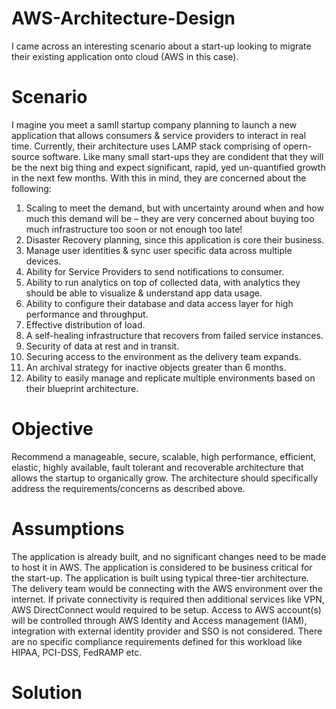 # AWS-Architecture-Design
I came across an interesting scenario about a start-up looking to migrate their existing application onto cloud (AWS in this case). 

# Scenario
I magine you meet a samll startup company planning to launch a new application that allows consumers & service providers to interact in real time. Currently, their architecture uses LAMP stack comprising of opern-source software. Like many small start-ups they are condident that they will be the next big thing and expect significant, rapid, yed un-quantified growth in the next few months. With this in mind, they are concerned about the following:

  1. Scaling to meet the demand, but with uncertainty around when and how much this demand will be – they are very concerned about buying too much infrastructure too soon or not enough too late!
  2. Disaster Recovery planning, since this application is core their business.
  3. Manage user identities & sync user specific data across multiple devices.
  4. Ability for Service Providers to send notifications to consumer.
  5. Ability to run analytics on top of collected data, with analytics they should be able to visualize & understand app data usage.
  6. Ability to configure their database and data access layer for high performance and throughput.
  7. Effective distribution of load.
  8. A self-healing infrastructure that recovers from failed service instances.
  9. Security of data at rest and in transit.
 10. Securing access to the environment as the delivery team expands.
 11. An archival strategy for inactive objects greater than 6 months.
 12. Ability to easily manage and replicate multiple environments based on their blueprint architecture.

# Objective
Recommend a manageable, secure, scalable, high performance, efficient, elastic, highly available, fault tolerant and recoverable architecture that allows the startup to organically grow. The architecture should specifically address the requirements/concerns as described above.

# Assumptions
The application is already built, and no significant changes need to be made to host it in AWS.
The application is considered to be business critical for the start-up.
The application is built using typical three-tier architecture.
The delivery team would be connecting with the AWS environment over the internet. If private connectivity is required then additional services like VPN, AWS DirectConnect would required to be setup.
Access to AWS account(s) will be controlled through AWS Identity and Access management (IAM), integration with external identity provider and SSO is not considered.
There are no specific compliance requirements defined for this workload like HIPAA, PCI-DSS, FedRAMP etc.

# Solution
